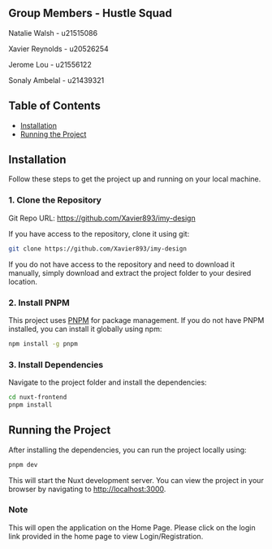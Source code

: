 ## Group Members - Hustle Squad
Natalie Walsh - u21515086

Xavier Reynolds - u20526254

Jerome Lou - u21556122

Sonaly Ambelal - u21439321

## Table of Contents

- [Installation](#installation)
- [Running the Project](#running-the-project)

## Installation

Follow these steps to get the project up and running on your local machine.

### 1. Clone the Repository

Git Repo URL: https://github.com/Xavier893/imy-design

If you have access to the repository, clone it using git:

```bash
git clone https://github.com/Xavier893/imy-design
```

If you do not have access to the repository and need to download it manually, simply download and extract the project folder to your desired location.

### 2. Install PNPM

This project uses [PNPM](https://pnpm.io/) for package management. If you do not have PNPM installed, you can install it globally using npm:

```bash
npm install -g pnpm
```

### 3. Install Dependencies

Navigate to the project folder and install the dependencies:

```bash
cd nuxt-frontend
pnpm install
```

## Running the Project

After installing the dependencies, you can run the project locally using:

```bash
pnpm dev
```

This will start the Nuxt development server. You can view the project in your browser by navigating to [http://localhost:3000](http://localhost:3000).

### Note

This will open the application on the Home Page. Please click on the login link provided in the home page to view Login/Registration.
